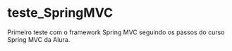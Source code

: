 # teste_SpringMVC
Primeiro teste com o framework Spring MVC seguindo os passos do curso Spring MVC da Alura.
